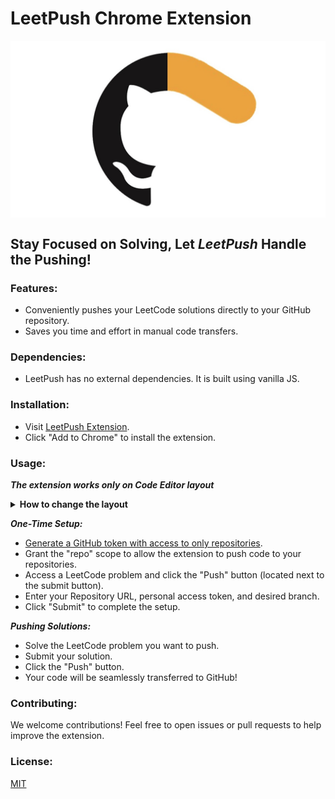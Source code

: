 # LeetPush Chrome Extension

<div style="width: 100%; display: flex; justify-content: center">
	<img alt="logo.jpeg" src="assets/logo.jpeg"/>
</div>

## Stay Focused on Solving, Let _LeetPush_ Handle the Pushing!

### Features:

- Conveniently pushes your LeetCode solutions directly to your GitHub
	repository.
- Saves you time and effort in manual code transfers.

### Dependencies:

- LeetPush has no external dependencies. It is built using vanilla JS.

### Installation:

- Visit [LeetPush Extension](https://chromewebstore.google.com/detail/leetpush/gmagfdabfjaipjgdfgddjgongeemkalf).
- Click "Add to Chrome" to install the extension.

### Usage:

**_The extension works only on Code Editor layout_**


<details>
    <summary style="font-size: 14px; font-weight: bold">How to change the layout</summary>
		<br>
    <img alt="step-1" src="assets/1.png"/>
		<br>
		<br>
    <img alt="step-2" src="assets/2.png"/>
		<br>
		<br>
    <img alt="step-3" src="assets/3.png"/>
</details>

**_One-Time Setup:_**

- [Generate a GitHub token with access to only repositories](https://scribehow.com/shared/Generating_a_personal_access_token_on_GitHub__PUPxxuxIRQmlg1MUE-2zig).
- Grant the "repo" scope to allow the extension to push code to your
	repositories.
- Access a LeetCode problem and click the "Push" button (located next to the
	submit button).
- Enter your Repository URL, personal access token, and desired branch.
- Click "Submit" to complete the setup.

**_Pushing Solutions:_**

- Solve the LeetCode problem you want to push.
- Submit your solution.
- Click the "Push" button.
- Your code will be seamlessly transferred to GitHub!

### Contributing:

We welcome contributions! Feel free to open issues or pull requests to help
improve the extension.

### License:

[MIT](LICENSE)
